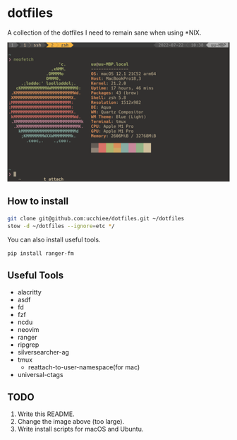 # dotfiles

A collection of the dotfiles I need to remain sane when using \*NIX.

![UIE](./screenshot.png)

## How to install

```sh
git clone git@github.com:ucchiee/dotfiles.git ~/dotfiles
stow -d ~/dotfiles --ignore=etc */
```

You can also install useful tools.

```sh
pip install ranger-fm
```

## Useful Tools

- alacritty
- asdf
- fd
- fzf
- ncdu
- neovim
- ranger
- ripgrep
- silversearcher-ag
- tmux
  - reattach-to-user-namespace(for mac)
- universal-ctags

## TODO

1. Write this README.
2. Change the image above (too large).
3. Write install scripts for macOS and Ubuntu.
